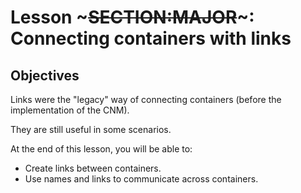 <!SLIDE>
# Lesson ~~~SECTION:MAJOR~~~: Connecting containers with links

## Objectives

Links were the "legacy" way of connecting containers (before the implementation of the CNM).

They are still useful in some scenarios.

At the end of this lesson, you will be able to:

* Create links between containers.
* Use names and links to communicate across containers.
